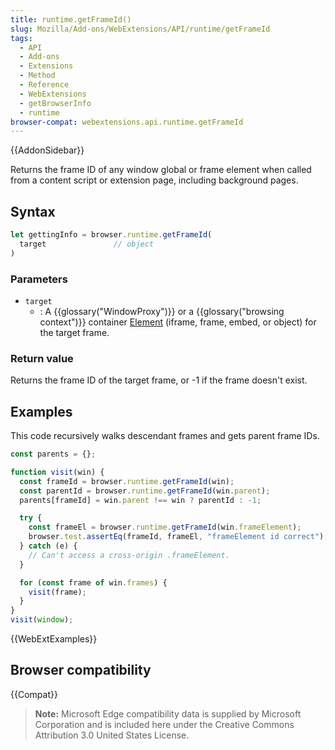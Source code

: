 ```yaml
---
title: runtime.getFrameId()
slug: Mozilla/Add-ons/WebExtensions/API/runtime/getFrameId
tags:
  - API
  - Add-ons
  - Extensions
  - Method
  - Reference
  - WebExtensions
  - getBrowserInfo
  - runtime
browser-compat: webextensions.api.runtime.getFrameId
---
```

{{AddonSidebar}}

Returns the frame ID of any window global or frame element when called from a content script or extension page, including background pages.

## Syntax

```js
let gettingInfo = browser.runtime.getFrameId(
  target               // object
)
```

### Parameters

- `target`
  - : A {{glossary("WindowProxy")}} or a {{glossary("browsing context")}} container [Element](/en-US/docs/Web/API/Element) (iframe, frame, embed, or object) for the target frame.

### Return value

Returns the frame ID of the target frame, or -1 if the frame doesn't exist.

## Examples

This code recursively walks descendant frames and gets parent frame IDs.

```js
const parents = {};

function visit(win) {
  const frameId = browser.runtime.getFrameId(win);
  const parentId = browser.runtime.getFrameId(win.parent);
  parents[frameId] = win.parent !== win ? parentId : -1;

  try {
    const frameEl = browser.runtime.getFrameId(win.frameElement);
    browser.test.assertEq(frameId, frameEl, "frameElement id correct");
  } catch (e) {
    // Can't access a cross-origin .frameElement.
  }

  for (const frame of win.frames) {
    visit(frame);
  }
}
visit(window);
```

{{WebExtExamples}}

## Browser compatibility

{{Compat}}

> **Note:** Microsoft Edge compatibility data is supplied by Microsoft Corporation and is included here under the Creative Commons Attribution 3.0 United States License.
